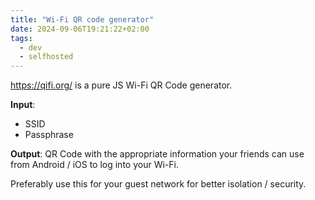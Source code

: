 ```yaml
---
title: "Wi-Fi QR code generator"
date: 2024-09-06T19:21:22+02:00
tags:
  - dev
  - selfhosted
---
```


https://qifi.org/ is a pure JS Wi-Fi QR Code generator.

**Input**:

- SSID
- Passphrase

**Output**: QR Code with the appropriate information your friends can use from
Android / iOS to log into your Wi-Fi.

Preferably use this for your guest network for better isolation / security.
